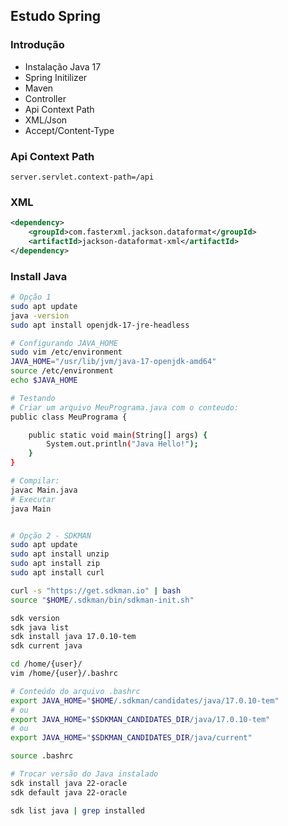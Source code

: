 ## Estudo Spring

### Introdução

- Instalação Java 17
- Spring Initilizer
- Maven
- Controller
- Api Context Path
- XML/Json
- Accept/Content-Type


### **Api Context Path**
````properties
server.servlet.context-path=/api
````

### **XML**
````xml
<dependency>
    <groupId>com.fasterxml.jackson.dataformat</groupId>
    <artifactId>jackson-dataformat-xml</artifactId>
</dependency>
````

### Install Java
````bash
# Opção 1
sudo apt update
java -version
sudo apt install openjdk-17-jre-headless

# Configurando JAVA_HOME
sudo vim /etc/environment
JAVA_HOME="/usr/lib/jvm/java-17-openjdk-amd64"
source /etc/environment
echo $JAVA_HOME

# Testando
# Criar um arquivo MeuPrograma.java com o conteudo:
public class MeuPrograma {

    public static void main(String[] args) {
        System.out.println("Java Hello!");
    }
}

# Compilar:
javac Main.java
# Executar
java Main


# Opção 2 - SDKMAN
sudo apt update
sudo apt install unzip
sudo apt install zip
sudo apt install curl

curl -s "https://get.sdkman.io" | bash
source "$HOME/.sdkman/bin/sdkman-init.sh"

sdk version
sdk java list
sdk install java 17.0.10-tem
sdk current java

cd /home/{user}/
vim /home/{user}/.bashrc

# Conteúdo do arquivo .bashrc
export JAVA_HOME="$HOME/.sdkman/candidates/java/17.0.10-tem"
# ou
export JAVA_HOME="$SDKMAN_CANDIDATES_DIR/java/17.0.10-tem"
# ou
export JAVA_HOME="$SDKMAN_CANDIDATES_DIR/java/current"

source .bashrc

# Trocar versão do Java instalado
sdk install java 22-oracle
sdk default java 22-oracle

sdk list java | grep installed
````

